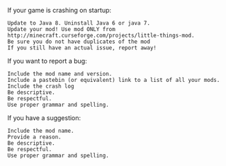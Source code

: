 If your game is crashing on startup:

    Update to Java 8. Uninstall Java 6 or java 7.
    Update your mod! Use mod ONLY from http://minecraft.curseforge.com/projects/little-things-mod.
    Be sure you do not have duplicates of the mod
    If you still have an actual issue, report away!

If you want to report a bug:

    Include the mod name and version.
    Include a pastebin (or equivalent) link to a list of all your mods.
    Include the crash log
    Be descriptive.
    Be respectful.
    Use proper grammar and spelling.

If you have a suggestion:

    Include the mod name.
    Provide a reason.
    Be descriptive.
    Be respectful.
    Use proper grammar and spelling.
